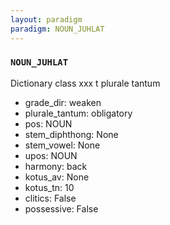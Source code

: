 ```yaml
---
layout: paradigm
paradigm: NOUN_JUHLAT
---
```

### ` NOUN_JUHLAT `

Dictionary class xxx t plurale tantum
* grade_dir: weaken
* plurale_tantum: obligatory
* pos: NOUN
* stem_diphthong: None
* stem_vowel: None
* upos: NOUN
* harmony: back
* kotus_av: None
* kotus_tn: 10
* clitics: False
* possessive: False
